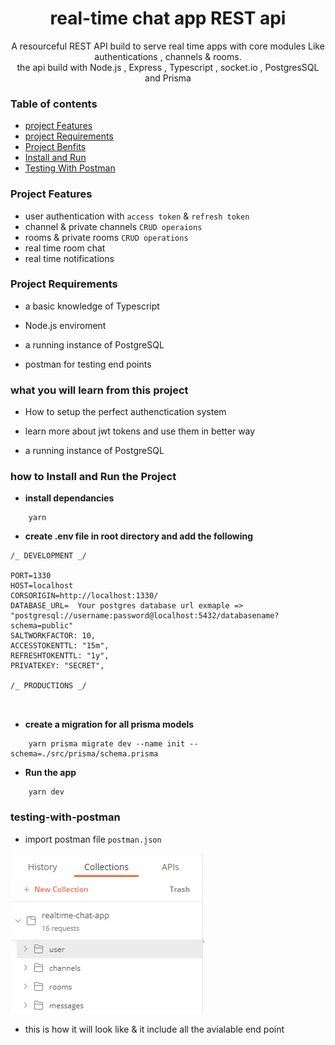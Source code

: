 <div align="center">

# real-time chat app REST api

A resourceful REST API build to serve real time apps with core modules Like authentications , channels & rooms. <br />
the api build with Node.js , Express , Typescript , socket.io , PostgresSQL and Prisma <br />

</div>

### **Table of contents**

- [project Features](#project-features)
- [project Requirements](#project-requirements)
- [Project Benfits](#what-you-will-learn-from-this-project)
- [Install and Run](#how-to-install-and-run-the-project)
- [Testing With Postman](#testing-with-postman)

### **Project Features**

- user authentication with `access token` & `refresh token`
- channel & private channels `CRUD operaions`
- rooms & private rooms `CRUD operations`
- real time room chat
- real time notifications

### **Project Requirements**

- a basic knowledge of Typescript

- Node.js enviroment

- a running instance of PostgreSQL

- postman for testing end points

### **what you will learn from this project**

- How to setup the perfect authenctication system

- learn more about jwt tokens and use them in better way

- a running instance of PostgreSQL

### **how to Install and Run the Project**

- **install dependancies**

```
    yarn
```

- **create .env file in root directory and add the following**

```
/_ DEVELOPMENT _/

PORT=1330
HOST=localhost
CORSORIGIN=http://localhost:1330/
DATABASE_URL=  Your postgres database url exmaple =>  "postgresql://username:password@localhost:5432/databasename?schema=public"
SALTWORKFACTOR: 10,
ACCESSTOKENTTL: "15m",
REFRESHTOKENTTL: "1y",
PRIVATEKEY: "SECRET",

/_ PRODUCTIONS _/



```

- **create a migration for all prisma models**

```
    yarn prisma migrate dev --name init --schema=./src/prisma/schema.prisma
```

- **Run the app**

```
    yarn dev
```

### **testing-with-postman**

- import postman file `postman.json`

<img src="./assets/postman.png" />

- this is how it will look like & it include all the avialable end point
